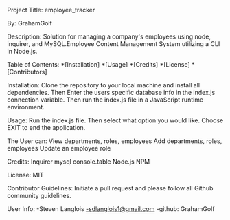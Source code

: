 Project Title:
employee_tracker

By:
GrahamGolf

Description:
Solution for managing a company's employees using node, inquirer, and MySQL.Employee Content Management System utilizing a CLI in Node.js.

Table of Contents:
*[Installation]
*[Usage]
*[Credits]
*[License]
*[Contributors]

Installation:
Clone the repository to your local machine and install all dependencies. Then Enter the users specific database info in the index.js connection variable. Then run the index.js file in a JavaScript runtime environment.

Usage:
Run the index.js file. Then select what option you would like. Choose EXIT to end the application. 

The User can:
View departments, roles, employees
Add departments, roles, employees
Update an employee role

Credits:
Inquirer mysql console.table Node.js NPM

License:
MIT

Contributor Guidelines:
Initiate a pull request and please follow all Github community guidelines.

User Info:
-Steven Langlois
-sdlanglois1@gmail.com
-github: GrahamGolf

